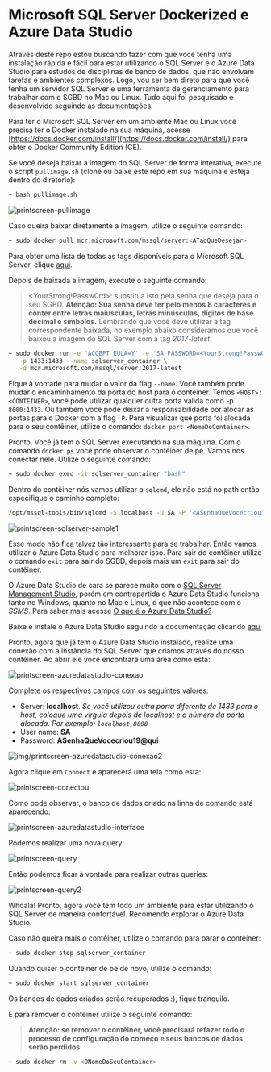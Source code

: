 # Microsoft SQL Server Dockerized e Azure Data Studio

Através deste repo estou buscando fazer com que você tenha uma instalação rápida e fácil
para estar utilizando o SQL Server e o Azure Data Studio para estudos de disciplinas de banco de dados,
que não envolvam tarefas e ambientes complexos. Logo, vou ser bem direto para que você tenha um servidor
SQL Server e uma ferramenta de gerenciamento para trabalhar com o SGBD no Mac ou Linux.
Tudo aqui foi pesquisado e desenvolvido seguindo as documentações.

Para ter o Microsoft SQL Server em um ambiente Mac ou Linux você precisa ter
o Docker instalado na sua máquina, acesse [https://docs.docker.com/install/](https://docs.docker.com/install/)
para obter o Docker Community Edition (CE).

Se você deseja baixar a imagem do SQL Server de forma interativa, execute o script
`pullimage.sh` (clone ou baixe este repo em sua máquina e esteja dentro do diretório):

```bash
~ bash pullimage.sh
```

![printscreen-pullimage](/img/printscreen-pullimage.png)

Caso queira baixar diretamente a imagem, utilize o seguinte comando:

```bash
~ sudo docker pull mcr.microsoft.com/mssql/server:<ATagQueDesejar>
```

Para obter uma lista de todas as tags disponíveis para o Microsoft SQL Server, clique [aqui](https://hub.docker.com/_/microsoft-mssql-server).

Depois de baixada a imagem, execute o seguinte comando:

><YourStrong!Passw0rd>: substitua isto pela senha que deseja para o seu
SGBD. **Atenção: Sua senha deve ter pelo menos 8 caracteres e conter entre letras maiusculas, letras minúsculas, dígitos de base decimal e símbolos.**
Lembrando que você deve utilizar a tag correspondente baixada, no exemplo abaixo
consideramos que você baixou a imagem do SQL Server com a tag *2017-latest*.

```bash
~ sudo docker run -e 'ACCEPT_EULA=Y' -e 'SA_PASSWORD=<YourStrong!Passw0rd>' \
   -p 1433:1433 --name sqlserver_container \
   -d mcr.microsoft.com/mssql/server:2017-latest
```

Fique à vontade para mudar o valor da flag `--name`. Você também pode mudar o encaminhamento
da porta do host para o contêiner. Temos `<HOST>:<CONTEINER>`, você pode utilizar qualquer outra porta
válida como -p `8000:1433`. Ou também você pode deixar a responsabilidade por alocar as portas para
o Docker com a flag `-P`. Para visualizar que porta foi alocada para o seu contêiner, utilize o
comando: `docker port <NomeDoContainer>`.  

Pronto. Você já tem o SQL Server executando na sua máquina. Com o comando `docker ps` você pode
observar o contêiner de pé. Vamos nos conectar nele. Utilize o seguinte comando:

```bash
~ sudo docker exec -it sqlserver_container "bash"
```

Dentro do contêiner nós vamos utilizar o `sqlcmd`, ele não
está no path então especifique o caminho completo:

```bash
/opt/mssql-tools/bin/sqlcmd -S localhost -U SA -P '<ASenhaQueVocecriou19@qui>'
```

![printscreen-sqlserver-sample1](/img/printscreen-sqlserver-sample1.png)

Esse modo não fica talvez tão interessante para se trabalhar. Então vamos utilizar o Azure Data Studio para melhorar isso. Para sair do contêiner utilize o comando `exit` para sair do SGBD, depois mais um `exit` para sair do contêiner.

O Azure Data Studio de cara se parece
muito com o [SQL Server Management Studio](https://docs.microsoft.com/pt-br/sql/ssms/sql-server-management-studio-ssms?view=sql-server-2017), porém em contrapartida o Azure Data Studio funciona tanto no Windows, quanto no Mac e Linux, o que não acontece com o *SSMS*. Para saber mais acesse [O que é o Azure Data Studio?](https://docs.microsoft.com/pt-br/sql/azure-data-studio/what-is?view=sql-server-2017)

Baixe e instale o Azure Data Studio seguindo a documentação clicando [aqui](https://docs.microsoft.com/pt-br/sql/azure-data-studio/download?view=sql-server-2017)

Pronto, agora que já tem o Azure Data Studio instalado, realize uma conexão com a instância do SQL Server que criamos através do nosso contêiner.
Ao abrir ele você encontrará uma área como esta:

![printscreen-azuredatastudio-conexao](/img/printscreen-azuredatastudio-conexao.png)

Complete os respectivos campos com os seguintes valores:

+ Server: **localhost**. *Se você utilizou outra porta diferente de 1433 para o host, coloque uma virgula
depois de localhost e o número da porta alocada. Por exemplo: `localhost,8000`*
+ User name: **SA**
+ Password: **ASenhaQueVocecriou19@qui**

![img/printscreen-azuredatastudio-conexao2](img/printscreen-azuredatastudio-conexao2.png)

Agora clique em `Connect` e aparecerá uma tela como esta:

![printscreen-conectou](/img/printscreen-conectou.png)

Como pode observar, o banco de dados criado na linha de comando está aparecendo:

![printscreen-azuredatastudio-interface](/img/printscreen-azuredatastudio-interface.png)

Podemos realizar uma nova query:

![printscreen-query](/img/printscreen-query.png)

Então podemos ficar à vontade para realizar outras queries:

![printscreen-query2](/img/printscreen-query2.png)

Whoala! Pronto, agora você tem todo um ambiente para estar utilizando o SQL Server de maneira confortável. Recomendo explorar o Azure Data Studio.

Caso não queira mais o contêiner,
utilize o comando para parar o contêiner:

```bash
~ sudo docker stop sqlserver_container
```

Quando quiser o contêiner de pé de novo,
utilize o comando:

```bash
~ sudo docker start sqlserver_container
```

Os bancos de dados criados serão recuperados :), fique tranquilo.

E para remover o contêiner utilize o seguinte comando:

>**Atenção: se remover o contêiner, você precisará refazer todo o processo de configuração do começo e
seus bancos de dados serão perdidos.**

```bash
~ sudo docker rm -v <ONomeDoSeuContainer>
````
